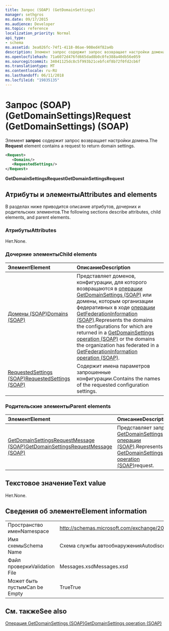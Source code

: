 ```yaml
---
title: Запрос (SOAP) (GetDomainSettings)
manager: sethgros
ms.date: 09/17/2015
ms.audience: Developer
ms.topic: reference
localization_priority: Normal
api_type:
- schema
ms.assetid: 3ea026fc-74f1-4118-86ae-908ed4f82a4b
description: Элемент запрос содержит запрос возвращает настройки домена.
ms.openlocfilehash: 71a6072d476fd665dad8b0c0fe388a40db56e059
ms.sourcegitcommit: 34041125dc8c5f993b21cebfc4f8b72f0fd2cb6f
ms.translationtype: MT
ms.contentlocale: ru-RU
ms.lasthandoff: 06/11/2018
ms.locfileid: "19835135"
---
```

# <a name="request-getdomainsettings-soap"></a><span data-ttu-id="b72ef-103">Запрос (SOAP) (GetDomainSettings)</span><span class="sxs-lookup"><span data-stu-id="b72ef-103">Request (GetDomainSettings) (SOAP)</span></span>

<span data-ttu-id="b72ef-104">Элемент **запрос** содержит запрос возвращает настройки домена.</span><span class="sxs-lookup"><span data-stu-id="b72ef-104">The **Request** element contains a request to return domain settings.</span></span> 
  
```xml
<Request>
   <Domains/>
   <RequestedSettings/>
</Request>
```

 <span data-ttu-id="b72ef-105">**GetDomainSettingsRequest**</span><span class="sxs-lookup"><span data-stu-id="b72ef-105">**GetDomainSettingsRequest**</span></span>
## <a name="attributes-and-elements"></a><span data-ttu-id="b72ef-106">Атрибуты и элементы</span><span class="sxs-lookup"><span data-stu-id="b72ef-106">Attributes and elements</span></span>

<span data-ttu-id="b72ef-107">В разделах ниже приводится описание атрибутов, дочерних и родительских элементов.</span><span class="sxs-lookup"><span data-stu-id="b72ef-107">The following sections describe attributes, child elements, and parent elements.</span></span>
  
### <a name="attributes"></a><span data-ttu-id="b72ef-108">Атрибуты</span><span class="sxs-lookup"><span data-stu-id="b72ef-108">Attributes</span></span>

<span data-ttu-id="b72ef-109">Нет.</span><span class="sxs-lookup"><span data-stu-id="b72ef-109">None.</span></span>
  
### <a name="child-elements"></a><span data-ttu-id="b72ef-110">Дочерние элементы</span><span class="sxs-lookup"><span data-stu-id="b72ef-110">Child elements</span></span>

|<span data-ttu-id="b72ef-111">**Элемент**</span><span class="sxs-lookup"><span data-stu-id="b72ef-111">**Element**</span></span>|<span data-ttu-id="b72ef-112">**Описание**</span><span class="sxs-lookup"><span data-stu-id="b72ef-112">**Description**</span></span>|
|:-----|:-----|
|[<span data-ttu-id="b72ef-113">Домены (SOAP)</span><span class="sxs-lookup"><span data-stu-id="b72ef-113">Domains (SOAP)</span></span>](domains-soap.md) <br/> |<span data-ttu-id="b72ef-114">Представляет доменов, конфигурации, для которого возвращаются в [операции GetDomainSettings (SOAP)](getdomainsettings-operation-soap.md) или домены, которым организации федеративных в ходе [операции GetFederationInformation (SOAP)](getfederationinformation-operation-soap.md).</span><span class="sxs-lookup"><span data-stu-id="b72ef-114">Represents the domains the configurations for which are returned in a [GetDomainSettings operation (SOAP)](getdomainsettings-operation-soap.md) or the domains the organization has federated in a [GetFederationInformation operation (SOAP)](getfederationinformation-operation-soap.md).</span></span>  <br/> |
|[<span data-ttu-id="b72ef-115">RequestedSettings (SOAP)</span><span class="sxs-lookup"><span data-stu-id="b72ef-115">RequestedSettings (SOAP)</span></span>](requestedsettings-soap.md) <br/> |<span data-ttu-id="b72ef-116">Содержит имена параметров запрошенные конфигурации.</span><span class="sxs-lookup"><span data-stu-id="b72ef-116">Contains the names of the requested configuration settings.</span></span>  <br/> |
   
### <a name="parent-elements"></a><span data-ttu-id="b72ef-117">Родительские элементы</span><span class="sxs-lookup"><span data-stu-id="b72ef-117">Parent elements</span></span>

|<span data-ttu-id="b72ef-118">**Элемент**</span><span class="sxs-lookup"><span data-stu-id="b72ef-118">**Element**</span></span>|<span data-ttu-id="b72ef-119">**Описание**</span><span class="sxs-lookup"><span data-stu-id="b72ef-119">**Description**</span></span>|
|:-----|:-----|
|[<span data-ttu-id="b72ef-120">GetDomainSettingsRequestMessage (SOAP)</span><span class="sxs-lookup"><span data-stu-id="b72ef-120">GetDomainSettingsRequestMessage (SOAP)</span></span>](getdomainsettingsrequestmessage-soap.md) <br/> |<span data-ttu-id="b72ef-121">Представляет запрос [GetDomainSettings операции (SOAP)](getdomainsettings-operation-soap.md).</span><span class="sxs-lookup"><span data-stu-id="b72ef-121">Represents a [GetDomainSettings operation (SOAP)](getdomainsettings-operation-soap.md)request.</span></span>  <br/> |
   
## <a name="text-value"></a><span data-ttu-id="b72ef-122">Текстовое значение</span><span class="sxs-lookup"><span data-stu-id="b72ef-122">Text value</span></span>

<span data-ttu-id="b72ef-123">Нет.</span><span class="sxs-lookup"><span data-stu-id="b72ef-123">None.</span></span>
  
## <a name="element-information"></a><span data-ttu-id="b72ef-124">Сведения об элементе</span><span class="sxs-lookup"><span data-stu-id="b72ef-124">Element information</span></span>

|||
|:-----|:-----|
|<span data-ttu-id="b72ef-125">Пространство имен</span><span class="sxs-lookup"><span data-stu-id="b72ef-125">Namespace</span></span>  <br/> |http://schemas.microsoft.com/exchange/2010/Autodiscover  <br/> |
|<span data-ttu-id="b72ef-126">Имя схемы</span><span class="sxs-lookup"><span data-stu-id="b72ef-126">Schema Name</span></span>  <br/> |<span data-ttu-id="b72ef-127">Схема службы автообнаружения</span><span class="sxs-lookup"><span data-stu-id="b72ef-127">Autodiscover schema</span></span>  <br/> |
|<span data-ttu-id="b72ef-128">Файл проверки</span><span class="sxs-lookup"><span data-stu-id="b72ef-128">Validation File</span></span>  <br/> |<span data-ttu-id="b72ef-129">Messages.xsd</span><span class="sxs-lookup"><span data-stu-id="b72ef-129">Messages.xsd</span></span>  <br/> |
|<span data-ttu-id="b72ef-130">Может быть пустым</span><span class="sxs-lookup"><span data-stu-id="b72ef-130">Can be Empty</span></span>  <br/> |<span data-ttu-id="b72ef-131">True</span><span class="sxs-lookup"><span data-stu-id="b72ef-131">True</span></span>  <br/> |
   
## <a name="see-also"></a><span data-ttu-id="b72ef-132">См. также</span><span class="sxs-lookup"><span data-stu-id="b72ef-132">See also</span></span>



[<span data-ttu-id="b72ef-133">Операция GetDomainSettings (SOAP)</span><span class="sxs-lookup"><span data-stu-id="b72ef-133">GetDomainSettings operation (SOAP)</span></span>](getdomainsettings-operation-soap.md)

